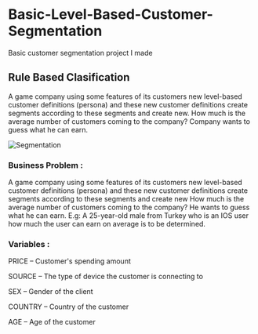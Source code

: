 # Basic-Level-Based-Customer-Segmentation
 Basic customer segmentation project I made

## Rule Based Clasification
A game company using some features of its customers new level-based customer definitions (persona) and these new customer definitions create segments according to these segments and create new.
How much is the average number of customers coming to the company?
Company wants to guess what he can earn. 

![Segmentation](https://101akademi.com/wp-content/uploads/2021/06/E-Ticaret-101-Akademi-Haziran-Kampi-1.png)

### Business Problem :
A game company using some features of its customers new level-based customer definitions (persona) and these new customer definitions create segments according to these segments and create new How much is the average number of customers coming to the company?
He wants to guess what he can earn.
E.g:
A 25-year-old male from Turkey who is an IOS user
how much the user can earn on average
is to be determined.

### Variables :
PRICE – Customer's spending amount

SOURCE – The type of device the customer is connecting to

SEX – Gender of the client

COUNTRY – Country of the customer

AGE – Age of the customer